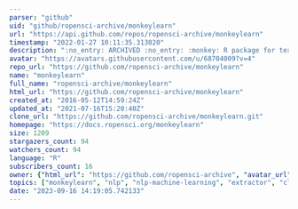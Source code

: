 ```yaml
---
parser: "github"
uid: "github/ropensci-archive/monkeylearn"
url: "https://api.github.com/repos/ropensci-archive/monkeylearn"
timestamp: "2022-01-27 10:11:35.313020"
description: ":no_entry: ARCHIVED :no_entry: :monkey: R package for text analysis with Monkeylearn :monkey:"
avatar: "https://avatars.githubusercontent.com/u/68704009?v=4"
repo_url: "https://github.com/ropensci-archive/monkeylearn"
name: "monkeylearn"
full_name: "ropensci-archive/monkeylearn"
html_url: "https://github.com/ropensci-archive/monkeylearn"
created_at: "2016-05-12T14:59:24Z"
updated_at: "2021-07-16T15:20:40Z"
clone_url: "https://github.com/ropensci-archive/monkeylearn.git"
homepage: "https://docs.ropensci.org/monkeylearn"
size: 1209
stargazers_count: 94
watchers_count: 94
language: "R"
subscribers_count: 16
owner: {"html_url": "https://github.com/ropensci-archive", "avatar_url": "https://avatars.githubusercontent.com/u/68704009?v=4", "login": "ropensci-archive", "type": "Organization"}
topics: ["monkeylearn", "nlp", "nlp-machine-learning", "extractor", "classifier", "r", "rstats", "r-package", "peer-reviewed", "classifier", "extractor", "monkeylearn", "nlp", "nlp-machine-learning", "peer-reviewed", "data-access"]
date: "2023-09-16 14:19:05.742133"
---
```

